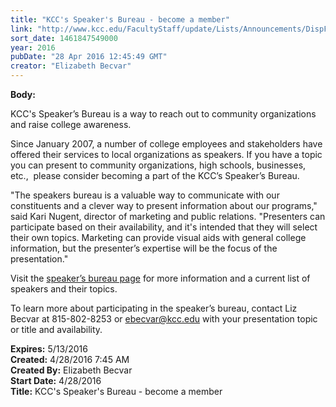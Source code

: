 ```yaml
---
title: "KCC's Speaker's Bureau - become a member"
link: "http://www.kcc.edu/FacultyStaff/update/Lists/Announcements/DispForm.aspx?ID=2209"
sort_date: 1461847549000
year: 2016
pubDate: "28 Apr 2016 12:45:49 GMT"
creator: "Elizabeth Becvar"
---
```


<div><b>Body:</b> <div class="ExternalClass0E4D073A54044BCA97B78E17BCC04678"><p>KCC's Speaker’s Bureau is a way to reach out to community organizations and raise college awareness.</p>
<p>Since January 2007, a number of college employees and stakeholders have offered their services to local organizations as speakers. If you have a topic you can present to community organizations, high schools, businesses, etc.,  please consider becoming a part of the KCC’s Speaker’s Bureau. </p>
<p>&quot;The speakers bureau is a valuable way to communicate with our constituents and a clever way to present information about our programs,&quot; said Kari Nugent, director of marketing and public relations. &quot;Presenters can participate based on their availability, and it's intended that they will select their own topics. Marketing can provide visual aids with general college information, but the presenter’s expertise will be the focus of the presentation.&quot; </p>
<p>Visit the <a href="/Community/Pages/speakers.aspx">speaker’s bureau page</a> for more information and a current list of speakers and their topics. </p>
<p>To learn more about participating in the speaker’s bureau, contact Liz Becvar at 815-802-8253 or <a href="mailto:ebecvar@kcc.edu">ebecvar@kcc.edu</a> with your presentation topic or title and availability.</p></div></div>
<div><b>Expires:</b> 5/13/2016</div>
<div><b>Created:</b> 4/28/2016 7:45 AM</div>
<div><b>Created By:</b> Elizabeth Becvar</div>
<div><b>Start Date:</b> 4/28/2016</div>
<div><b>Title:</b> KCC&#39;s Speaker&#39;s Bureau - become a member</div>
